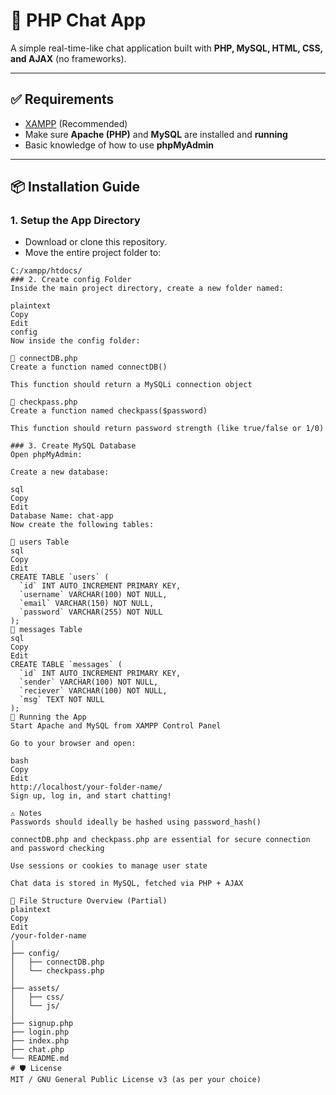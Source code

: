 # 💬 PHP Chat App

A simple real-time-like chat application built with **PHP, MySQL, HTML, CSS, and AJAX** (no frameworks).

---

## ✅ Requirements

- [XAMPP](https://www.apachefriends.org/index.html) (Recommended)
- Make sure **Apache (PHP)** and **MySQL** are installed and **running**
- Basic knowledge of how to use **phpMyAdmin**

---

## 📦 Installation Guide

### 1. Setup the App Directory

- Download or clone this repository.
- Move the entire project folder to:

```plaintext
C:/xampp/htdocs/
### 2. Create config Folder
Inside the main project directory, create a new folder named:

plaintext
Copy
Edit
config
Now inside the config folder:

📁 connectDB.php
Create a function named connectDB()

This function should return a MySQLi connection object

📁 checkpass.php
Create a function named checkpass($password)

This function should return password strength (like true/false or 1/0)

### 3. Create MySQL Database
Open phpMyAdmin:

Create a new database:

sql
Copy
Edit
Database Name: chat-app
Now create the following tables:

🧑 users Table
sql
Copy
Edit
CREATE TABLE `users` (
  `id` INT AUTO_INCREMENT PRIMARY KEY,
  `username` VARCHAR(100) NOT NULL,
  `email` VARCHAR(150) NOT NULL,
  `password` VARCHAR(255) NOT NULL
);
💬 messages Table
sql
Copy
Edit
CREATE TABLE `messages` (
  `id` INT AUTO_INCREMENT PRIMARY KEY,
  `sender` VARCHAR(100) NOT NULL,
  `reciever` VARCHAR(100) NOT NULL,
  `msg` TEXT NOT NULL
);
🚀 Running the App
Start Apache and MySQL from XAMPP Control Panel

Go to your browser and open:

bash
Copy
Edit
http://localhost/your-folder-name/
Sign up, log in, and start chatting!

⚠️ Notes
Passwords should ideally be hashed using password_hash()

connectDB.php and checkpass.php are essential for secure connection and password checking

Use sessions or cookies to manage user state

Chat data is stored in MySQL, fetched via PHP + AJAX

📁 File Structure Overview (Partial)
plaintext
Copy
Edit
/your-folder-name
│
├── config/
│   ├── connectDB.php
│   └── checkpass.php
│
├── assets/
│   ├── css/
│   └── js/
│
├── signup.php
├── login.php
├── index.php
├── chat.php
└── README.md
# 🛡️ License
MIT / GNU General Public License v3 (as per your choice)